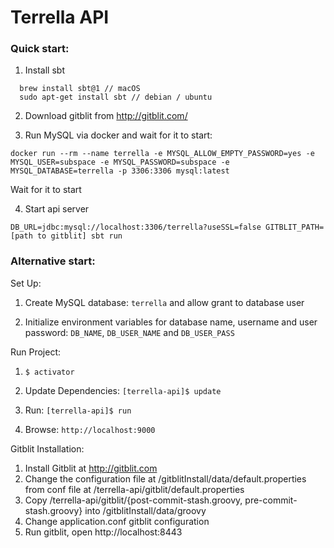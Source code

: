 Terrella API
=================================

### Quick start:

1. Install sbt
```
  brew install sbt@1 // macOS
  sudo apt-get install sbt // debian / ubuntu
```

2. Download gitblit from http://gitblit.com/

3. Run MySQL via docker and wait for it to start:
```
docker run --rm --name terrella -e MYSQL_ALLOW_EMPTY_PASSWORD=yes -e MYSQL_USER=subspace -e MYSQL_PASSWORD=subspace -e MYSQL_DATABASE=terrella -p 3306:3306 mysql:latest
```

Wait for it to start

4. Start api server
```
DB_URL=jdbc:mysql://localhost:3306/terrella?useSSL=false GITBLIT_PATH=[path to gitblit] sbt run
```

### Alternative start:

Set Up:

1. Create MySQL database: `terrella` and allow grant to database user

1. Initialize environment variables for database name, username and user password: `DB_NAME`, `DB_USER_NAME` and `DB_USER_PASS`


Run Project:

1. `$ activator`

1. Update Dependencies: `[terrella-api]$ update`

1. Run: `[terrella-api]$ run`

1. Browse: `http://localhost:9000`


Gitblit Installation:

1. Install Gitblit at http://gitblit.com
2. Change the configuration file at /gitblitInstall/data/default.properties from conf file at /terrella-api/gitblit/default.properties
3. Copy /terrella-api/gitblit/{post-commit-stash.groovy, pre-commit-stash.groovy} into /gitblitInstall/data/groovy
4. Change application.conf gitblit configuration
5. Run gitblit, open http://localhost:8443
